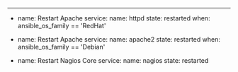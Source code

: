 ---
- name: Restart Apache
  service:
    name: httpd
    state: restarted
  when: ansible_os_family == 'RedHat'

- name: Restart Apache
  service:
    name: apache2
    state: restarted
  when: ansible_os_family == 'Debian'

- name: Restart Nagios Core
  service:
    name: nagios
    state: restarted
